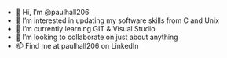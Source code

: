 - 👋 Hi, I’m @paulhall206
- 👀 I’m interested in updating my software skills from C and Unix
- 🌱 I’m currently learning GIT & Visual Studio
- 💞️ I’m looking to collaborate on just about anything
- 📫 Find me at paulhall206 on LinkedIn

<!---
paulhall206/paulhall206 is a ✨ special ✨ repository because its `README.md` (this file) appears on your GitHub profile.
You can click the Preview link to take a look at your changes.
--->
